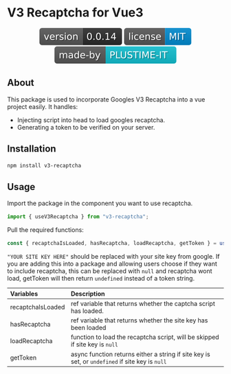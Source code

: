 # V3 Recaptcha for Vue3

<div style="text-align:center">

![Version Badge](./badges/version.svg)
[![License Badge](./badges/license.svg)](LICENSE)
[![Made By](./badges/madeby.svg)](https://plustime.com.au)

</div>

## About

This package is used to incorporate Googles V3 Recaptcha into a vue project easily. It handles:

- Injecting script into head to load googles recaptcha.
- Generating a token to be verified on your server.

## Installation

```bash
npm install v3-recaptcha

```

## Usage

Import the package in the component you want to use recaptcha.

```js
import { useV3Recaptcha } from "v3-recaptcha";
```

Pull the required functions:

```js
const { recaptchaIsLoaded, hasRecaptcha, loadRecaptcha, getToken } = useV3Recaptcha("YOUR SITE KEY HERE");
```

`"YOUR SITE KEY HERE"` should be replaced with your site key from google. If you are adding this into a package and allowing users choose if they want to include recaptcha, this can be replaced with `null` and recaptcha wont load, getToken will then return `undefined` instead of a token string.

| Variables         | Description                                                                                     |
| :---------------- | :---------------------------------------------------------------------------------------------- |
| recaptchaIsLoaded | ref variable that returns whether the captcha script has loaded.                                |
| hasRecaptcha      | ref variable that returns whether the site key has been loaded                                  |
| loadRecaptcha     | function to load the recaptcha script, will be skipped if site key is `null `                   |
| getToken          | async function returns either a string if site key is set, or `undefined` if site key is `null` |
